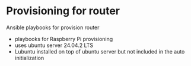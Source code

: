 Provisioning for router
=======================

Ansible playbooks for provision router

- playbooks for Raspberry Pi provisioning
- uses ubuntu server 24.04.2 LTS
- Lubuntu installed on top of ubuntu server but not included in the auto initialization